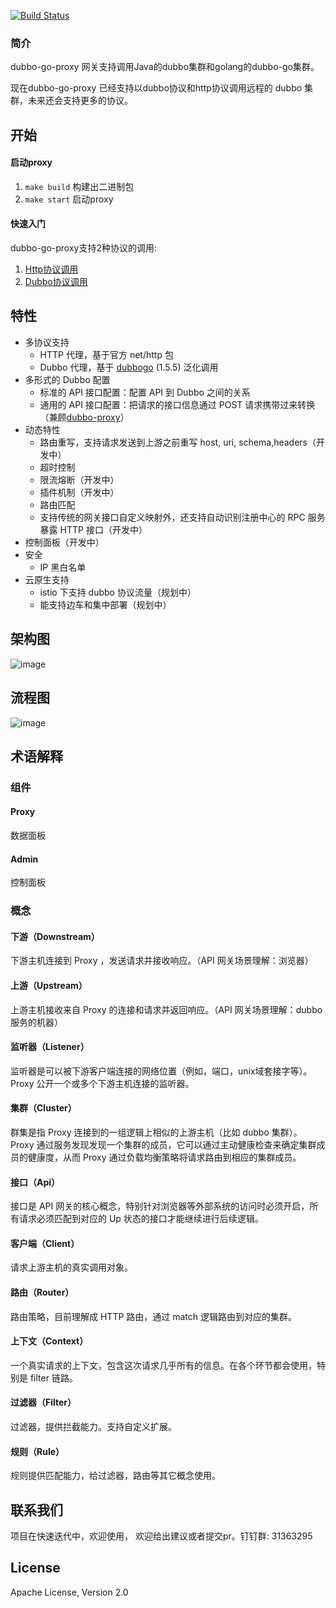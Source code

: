 [![Build Status](https://travis-ci.org/dubbogo/dubbo-go-proxy.svg?branch=master)](https://travis-ci.org/dubbogo/dubbo-go-proxy)

### 简介

dubbo-go-proxy 网关支持调用Java的dubbo集群和golang的dubbo-go集群。

现在dubbo-go-proxy 已经支持以dubbo协议和http协议调用远程的 dubbo 集群，未来还会支持更多的协议。

## 开始
#### 启动proxy
1. `make build` 构建出二进制包
2. `make start` 启动proxy

#### 快速入门
dubbo-go-proxy支持2种协议的调用:

1. [Http协议调用](https://github.com/dubbogo/dubbo-go-proxy/blob/develop/docs/sample/http.md) 
2. [Dubbo协议调用](https://github.com/dubbogo/dubbo-go-proxy/blob/develop/docs/sample/dubbo.md)

## 特性
- 多协议支持
    - HTTP 代理，基于官方 net/http 包
    - Dubbo 代理，基于 [dubbogo](https://github.com/apache/dubbo-go) (1.5.5) 泛化调用
- 多形式的 Dubbo 配置
    - 标准的 API 接口配置：配置 API 到 Dubbo 之间的关系
    - 通用的 API 接口配置：把请求的接口信息通过 POST 请求携带过来转换（兼顾[dubbo-proxy](https://github.com/apache/dubbo-proxy)）
- 动态特性
    - 路由重写，支持请求发送到上游之前重写 host, uri, schema,headers（开发中）
    - 超时控制
    - 限流熔断（开发中）
    - 插件机制（开发中）
    - 路由匹配
    - 支持传统的网关接口自定义映射外，还支持自动识别注册中心的 RPC 服务暴露 HTTP 接口（开发中）
- 控制面板（开发中）
- 安全
    - IP 黑白名单
- 云原生支持 
    - istio 下支持 dubbo 协议流量（规划中）
    - 能支持边车和集中部署（规划中）                       

## 架构图
![image](https://raw.githubusercontent.com/dubbogo/dubbo-go-proxy/master/docs/images/dubbgoproxy-infrastructure.png)
## 流程图
![image](https://raw.githubusercontent.com/dubbogo/dubbo-go-proxy/master/docs/images/dubbogoproxy-procedure.png)

## 术语解释
### 组件
#### Proxy
数据面板
#### Admin
控制面板
### 概念
#### 下游（Downstream）
下游主机连接到 Proxy ，发送请求并接收响应。（API 网关场景理解：浏览器）
#### 上游（Upstream）
上游主机接收来自 Proxy 的连接和请求并返回响应。（API 网关场景理解：dubbo 服务的机器）
#### 监听器（Listener）
监听器是可以被下游客户端连接的网络位置（例如，端口，unix域套接字等）。Proxy 公开一个或多个下游主机连接的监听器。
#### 集群（Cluster）
群集是指 Proxy 连接到的一组逻辑上相似的上游主机（比如 dubbo 集群）。Proxy 通过服务发现发现一个集群的成员，它可以通过主动健康检查来确定集群成员的健康度，从而 Proxy 通过负载均衡策略将请求路由到相应的集群成员。
#### 接口（Api）
接口是 API 网关的核心概念，特别针对浏览器等外部系统的访问时必须开启，所有请求必须匹配到对应的 Up 状态的接口才能继续进行后续逻辑。
#### 客户端（Client）
请求上游主机的真实调用对象。
#### 路由（Router）
路由策略，目前理解成 HTTP 路由，通过 match 逻辑路由到对应的集群。
#### 上下文（Context）
一个真实请求的上下文，包含这次请求几乎所有的信息。在各个环节都会使用，特别是 filter 链路。
#### 过滤器（Filter）
过滤器，提供拦截能力。支持自定义扩展。
#### 规则（Rule）
规则提供匹配能力，给过滤器，路由等其它概念使用。
## 联系我们
项目在快速迭代中，欢迎使用， 欢迎给出建议或者提交pr。钉钉群: 31363295
## License

Apache License, Version 2.0
